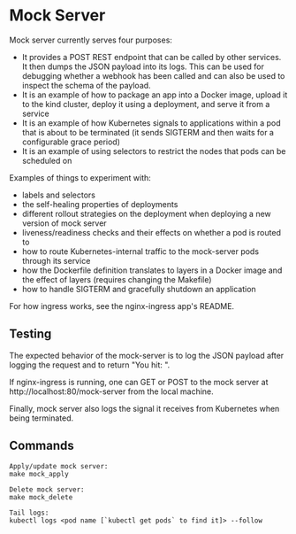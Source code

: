 # Mock Server
Mock server currently serves four purposes:

- It provides a POST REST endpoint that can be called by other services. It then dumps the JSON payload into its logs. This can be used for debugging whether a webhook has been called and can also be used to inspect the schema of the payload.
- It is an example of how to package an app into a Docker image, upload it to the kind cluster, deploy it using a deployment, and serve it from a service
- It is an example of how Kubernetes signals to applications within a pod that is about to be terminated (it sends SIGTERM and then waits for a configurable grace period)
- It is an example of using selectors to restrict the nodes that pods can be scheduled on

Examples of things to experiment with:

- labels and selectors
- the self-healing properties of deployments
- different rollout strategies on the deployment when deploying a new version of mock server
- liveness/readiness checks and their effects on whether a pod is routed to
- how to route Kubernetes-internal traffic to the mock-server pods through its service
- how the Dockerfile definition translates to layers in a Docker image and the effect of layers (requires changing the Makefile)
- how to handle SIGTERM and gracefully shutdown an application

For how ingress works, see the nginx-ingress app's README.

## Testing
The expected behavior of the mock-server is to log the JSON payload after logging the request and to return "You hit: <path the request was directed to>".

If nginx-ingress is running, one can GET or POST to the mock server at http://localhost:80/mock-server from the local machine.

Finally, mock server also logs the signal it receives from Kubernetes when being terminated.

## Commands
```
Apply/update mock server:
make mock_apply

Delete mock server:
make mock_delete

Tail logs:
kubectl logs <pod name [`kubectl get pods` to find it]> --follow
```

